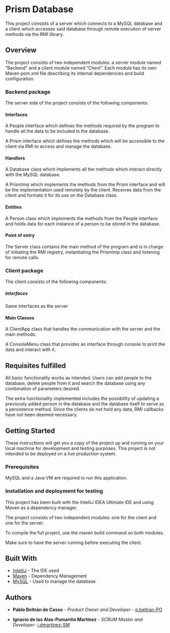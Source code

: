 # Prism Database

This project consists of a server which connects to a MySQL database and a client which accesses said database through remote execution of server methods via the RMI library.

## Overview

The project consists of two independent modules: a server module named “Backend” and a client module named “Client”. Each module has its own Maven pom.xml file describing its internal dependencies and build configuration. 

### Backend package

The server side of the project consists of the following components:

#### Interfaces

A People interface which defines the methods required by the program to handle all the data to be included in the database.

A Prism interface which defines the methods which will be accessible to the client via RMI to access and manage the database.

#### Handlers

A Database class which implements all the methods which interact directly with the MySQL database.

A PrismImp which implements the methods from the Prism interface and will be the implementation used remotely by the client. Receives data from the client and formats it for its use on the Database class.

#### Entities

A Person class which implements the methods from the People interface and holds data for each instance of a person to be stored in the database.

#### Point of entry

The Server class contains the main method of the program and is in charge of initiating the RMI registry, instantiating the PrismImp class and listening for remote calls.

### Client package

The client consists of the following components: 

##### Interfaces

Same interfaces as the server

#### Main Classes

A ClientApp class that handles the communication with the server and the main methods.

A ConsoleMenu class that provides an interface through console to print the data and interact with it.


## Requisites fulfilled

All basic functionality works as intended. Users can add people to the database, delete people from it and search the database using any combination of parameters desired.

The extra functionality implemented includes the possibility of updating a previously added person in the database and the database itself to serve as a persistence method. Since the clients do not hold any data, RMI callbacks have not been deemed necessary.


## Getting Started


These instructions will get you a copy of the project up and running on your local machine for development and testing purposes. This project is not intended to be deployed on a live production system. 

### Prerequisites

MySQL and a Java VM are required to run this application.

### Installation and deployment for testing

This project has been built with the IntelliJ IDEA Ultimate IDE and using Maven as a dependency manager.

The project consists of two independent modules: one for the client and one for the server.

To compile the full project, use the maven build command on both modules.

Make sure to have the server running before executing the client. 

## Built With

* [IntelliJ](https://www.jetbrains.com/idea/) - The IDE used
* [Maven](https://maven.apache.org/) - Dependency Management
* [MySQL](https://www.mysql.com/) - Used to manage the database 

## Authors

* **Pablo Beltrán de Casso** - *Product Owner and Developer* - [p.beltran-PO](https://redes.ls.fi.upm.es/p.beltran-PO)

* **Ignacio de las Alas-Pumariño Martínez** - *SCRUM Master and Developer*- [i.dmartinez-SM](https://redes.ls.fi.upm.es/i.dmartinez-SM)

 




